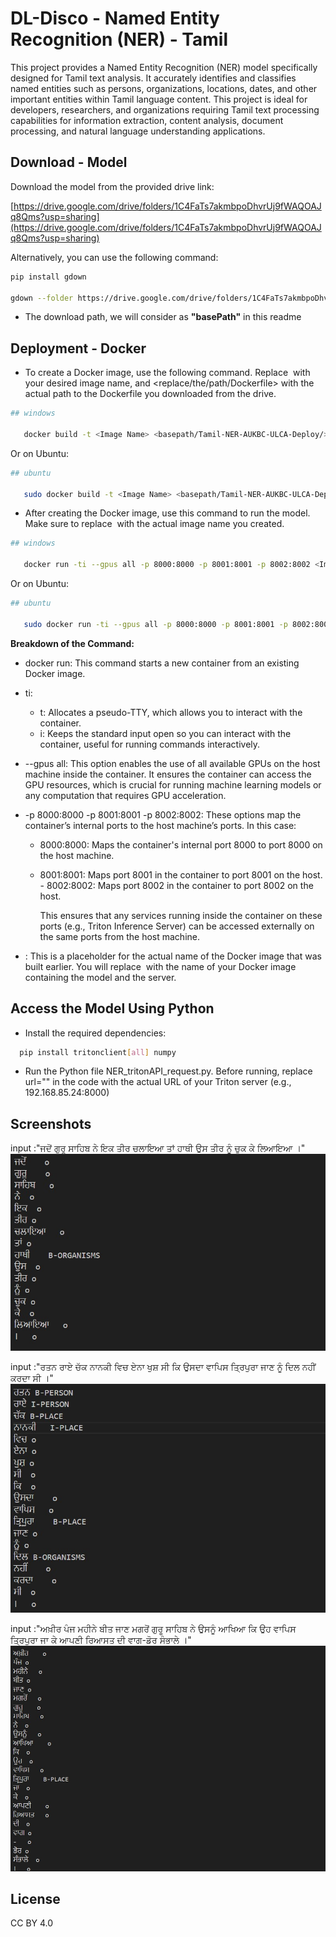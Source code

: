 
# DL-Disco - Named Entity Recognition (NER) - Tamil

  This project provides a Named Entity Recognition (NER) model specifically designed for Tamil text analysis. It accurately identifies and classifies named entities such as persons, organizations, locations, dates, and other important entities within Tamil language content. This project is ideal for developers, researchers, and organizations requiring Tamil text processing capabilities for information extraction, content analysis, document processing, and natural language understanding applications.
   
## Download - Model

Download the model from the provided drive link: 

   [https://drive.google.com/drive/folders/1C4FaTs7akmbpoDhvrUj9fWAQOAJq8Qms?usp=sharing](https://drive.google.com/drive/folders/1C4FaTs7akmbpoDhvrUj9fWAQOAJq8Qms?usp=sharing)

Alternatively, you can use the following command:

```bash
pip install gdown

gdown --folder https://drive.google.com/drive/folders/1C4FaTs7akmbpoDhvrUj9fWAQOAJq8Qms?usp=sharing

```
* The download path, we will consider as **"basePath"** in this readme

## Deployment - Docker  

* To create a Docker image, use the following command. Replace <Image Name> with your desired image name, and <replace/the/path/Dockerfile> with the actual path to the Dockerfile you downloaded from the drive.


```bash
## windows

   docker build -t <Image Name> <basepath/Tamil-NER-AUKBC-ULCA-Deploy/>
```
Or on Ubuntu:
```bash
## ubuntu

   sudo docker build -t <Image Name> <basepath/Tamil-NER-AUKBC-ULCA-Deploy/>
```

* After creating the Docker image, use this command to run the model. Make sure to replace <Image Name> with the actual image name you created.

```bash
## windows

   docker run -ti --gpus all -p 8000:8000 -p 8001:8001 -p 8002:8002 <Image Name>
```
Or on Ubuntu:
```bash
## ubuntu

   sudo docker run -ti --gpus all -p 8000:8000 -p 8001:8001 -p 8002:8002 <Image Name>
```
**Breakdown of the Command:**

- docker run: This command starts a new container from an existing Docker image.

- ti:

  - t: Allocates a pseudo-TTY, which allows you to interact with the container.
  - i: Keeps the standard input open so you can interact with the container, useful for running commands interactively.
- --gpus all: This option enables the use of all available GPUs on the host machine inside the container. It ensures the container can access the GPU resources, which is crucial for running machine learning models or any computation that requires GPU acceleration.

- -p 8000:8000 -p 8001:8001 -p 8002:8002: These options map the container’s internal ports to the host machine’s ports. In this case:

  - 8000:8000: Maps the container's internal port 8000 to port 8000 on the host machine.
  - 8001:8001: Maps port 8001 in the container to port 8001 on the host.  - 8002:8002: Maps port 8002 in the container to port 8002 on the host.

    This ensures that any services running inside the container on these ports (e.g., Triton Inference Server) can be accessed externally on the same ports from the host machine.

- <Image Name>: This is a placeholder for the actual name of the Docker image that was built earlier. You will replace <Image Name> with the name of your Docker image containing the model and the server.



## Access the Model Using Python 

* Install the required dependencies:

```bash
  pip install tritonclient[all] numpy
```

* Run the Python file NER_tritonAPI_request.py. Before running, replace url="<url of triton server>" in the code with the actual URL of your Triton server (e.g., 192.168.85.24:8000)




## Screenshots
input :"ਜਦੋਂ ਗੁਰੂ ਸਾਹਿਬ ਨੇ ਇਕ ਤੀਰ ਚਲਾਇਆ ਤਾਂ ਹਾਥੀ ਉਸ ਤੀਰ ਨੂੰ ਚੁਕ ਕੇ ਲਿਆਇਆ ।"
![App Screenshot](https://github.com/dldiscomt/DL-DiscoNER-Punjabi/blob/main/picture/pubpicture-1.jpg?raw=true)


input :"ਰਤਨ ਰਾਏ ਚੱਕ ਨਾਨਕੀ ਵਿਚ ਏਨਾ ਖੁਸ਼ ਸੀ ਕਿ ਉਸਦਾ ਵਾਪਿਸ ਤ੍ਰਿਪੁਰਾ ਜਾਣ ਨੂੰ ਦਿਲ ਨਹੀਂ ਕਰਦਾ ਸੀ ।"
![App Screenshot ](https://github.com/dldiscomt/DL-DiscoNER-Punjabi/blob/main/picture/pubpicture-2.jpg?raw=true)


input :"ਅਖ਼ੀਰ ਪੰਜ ਮਹੀਨੇ ਬੀਤ ਜਾਣ ਮਗਰੋਂ ਗੁਰੂ ਸਾਹਿਬ ਨੇ ਉਸਨੂੰ ਆਖਿਆ ਕਿ ਉਹ ਵਾਪਿਸ ਤ੍ਰਿਪੁਰਾ ਜਾ ਕੇ ਆਪਣੀ ਰਿਆਸਤ ਦੀ ਵਾਗ-ਡੋਰ ਸੰਭਾਲੇ ।"
![App Screenshot](https://github.com/dldiscomt/DL-DiscoNER-Punjabi/blob/main/picture/pubpicture-3.jpg?raw=true)



## License
CC BY 4.0 
